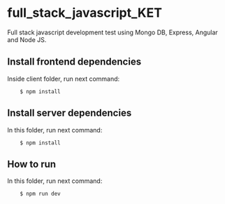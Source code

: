 # full_stack_javascript_KET
Full stack javascript development test using Mongo DB, Express, Angular and Node JS.

## Install frontend dependencies
Inside client folder, run next command:
```
    $ npm install
```

## Install server dependencies
In this folder, run next command:
```
    $ npm install
```

## How to run
In this folder, run next command:
```
    $ npm run dev
```